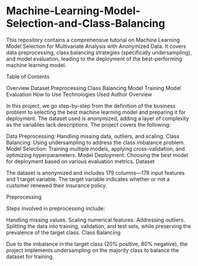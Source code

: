 # Machine-Learning-Model-Selection-and-Class-Balancing
This repository contains a comprehensive tutorial on Machine Learning Model Selection for Multivariate Analysis with Anonymized Data. It covers data preprocessing, class balancing strategies (specifically undersampling), and model evaluation, leading to the deployment of the best-performing machine learning model.

Table of Contents

Overview
Dataset
Preprocessing
Class Balancing
Model Training
Model Evaluation
How to Use
Technologies Used
Author
Overview

In this project, we go step-by-step from the definition of the business problem to selecting the best machine learning model and preparing it for deployment. The dataset used is anonymized, adding a layer of complexity as the variables lack descriptions. The project covers the following:

Data Preprocessing: Handling missing data, outliers, and scaling.
Class Balancing: Using undersampling to address the class imbalance problem.
Model Selection: Training multiple models, applying cross-validation, and optimizing hyperparameters.
Model Deployment: Choosing the best model for deployment based on various evaluation metrics.
Dataset

The dataset is anonymized and includes 179 columns—178 input features and 1 target variable. The target variable indicates whether or not a customer renewed their insurance policy.

Preprocessing

Steps involved in preprocessing include:

Handling missing values.
Scaling numerical features.
Addressing outliers.
Splitting the data into training, validation, and test sets, while preserving the prevalence of the target class.
Class Balancing

Due to the imbalance in the target class (20% positive, 80% negative), the project implements undersampling on the majority class to balance the dataset for training.
